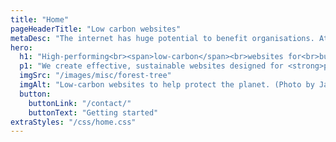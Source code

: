```yaml
---
title: "Home"
pageHeaderTitle: "Low carbon websites"
metaDesc: "The internet has huge potential to benefit organisations. AttractMore can help you increase your visibility and customer base with an effective web presence"
hero:
  h1: "High-performing<br><span>low-carbon</span><br>websites for<br>businesses<br>that care"
  p1: "We create effective, sustainable websites designed for <strong>people, planet and profit</strong>. Our websites are smooth, fast, secure and attractive helping your business grow while reducing carbon emissions."
  imgSrc: "/images/misc/forest-tree"
  imgAlt: "Low-carbon websites to help protect the planet. (Photo by Jan Huber https://unsplash.com/photos/green-leafed-tree-at-daytime-4OhFZSAT3sw)"
  button:
    buttonLink: "/contact/"
    buttonText: "Getting started"
extraStyles: "/css/home.css"
---
```

